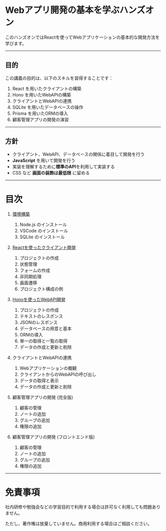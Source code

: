 # Webアプリ開発の基本を学ぶハンズオン

このハンズオンではReactを使ってWebアプリケーションの基本的な開発方法を学びます。

---

## 目的

この講義の目的は、以下のスキルを習得することです：

1. React を用いたクライアントの構築
2. Hono を用いたWebAPIの構築
3. クライアントとWebAPIの連携
4. SQLite を用いたデータベースの操作
5. Prisma を用いたORMの導入
6. 顧客管理アプリの開発の演習

---

## 方針

- クライアント、WebAPI、データベースの関係に着目して開発を行う
- **JavaScript** を用いて開発を行う
- 実装を理解するために**標準のAPI**を利用して実装する
- CSS など **画面の装飾は最低限** に留める

---

# 目次

1. [環境構築](./00-setup/README.md)

    1. Node.js のインストール
    1. VSCode のインストール
    1. SQLite のインストール

1. [Reactを使ったクライアント開発](./01-react-basic/README.md)

    1. プロジェクトの作成
    1. 状態管理
    1. フォームの作成
    1. 非同期処理
    1. 画面遷移
    1. プロジェクト構成の例

1. [Honoを使ったWebAPI開発](./02-hono-basic/README.md)

    1. プロジェクトの作成
    1. テキストのレスポンス
    1. JSONのレスポンス
    1. データベースの用意と基本
    1. ORMの導入
    1. 単一の取得と一覧の取得
    1. データの作成と更新と削除

1. クライアントとWebAPIの連携

    1. Webアプリケーションの概観
    1. クライアントからのWebAPIの呼び出し
    1. データの取得と表示
    1. データの作成と更新と削除


1. 顧客管理アプリの開発 (完全版)

    1. 顧客の管理
    1. ノートの追加
    1. グループの追加
    1. 権限の追加

1. 顧客管理アプリの開発 (フロントエンド版)

    1. 顧客の管理
    1. ノートの追加
    1. グループの追加
    1. 権限の追加

---

# 免責事項

社内研修や勉強会などの学習目的で利用する場合は許可なく利用しても問題ありません。

ただし、著作権は放棄していません。商用利用する場合はご相談ください。
